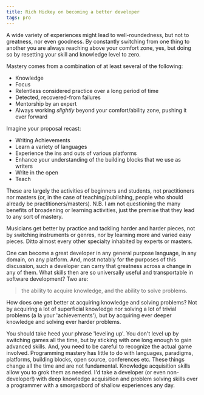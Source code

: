 ```yaml
---
title: Rich Hickey on becoming a better developer
tags: pro
---
```


A wide variety of experiences might lead to well-roundedness, but not to greatness, nor even goodness. By constantly switching from one thing to another you are always reaching above your comfort zone, yes, but doing so by resetting your skill and knowledge level to zero.

Mastery comes from a combination of at least several of the following:

- Knowledge
- Focus
- Relentless considered practice over a long period of time
- Detected, recovered-from failures
- Mentorship by an expert
- Always working *slightly* beyond your comfort/ability zone, pushing it ever forward

Imagine your proposal recast:

- Writing Achievements
- Learn a variety of languages
- Experience the ins and outs of various platforms
- Enhance your understanding of the building blocks that we use as writers
- Write in the open
- Teach

These are largely the activities of beginners and students, not practitioners nor masters (or, in the case of teaching/publishing, people who should already be practitioners/masters). N.B. I am not questioning the many benefits of broadening or learning activities, just the premise that they lead to any sort of mastery.

Musicians get better by practice and tackling harder and harder pieces, not by switching instruments or genres, nor by learning more and varied easy pieces. Ditto almost every other specialty inhabited by experts or masters.

One can become a great developer in any general purpose language, in any domain, on any platform. And, most notably for the purposes of this discussion, such a developer can carry that greatness across a change in any of them. What skills then are so universally useful and transportable in software development? Two are: 

> the ability to acquire knowledge, and the ability to solve problems.

How does one get better at acquiring knowledge and solving problems? Not by acquiring a lot of superficial knowledge nor solving a lot of trivial problems (a la your 'achievements'), but by acquiring ever deeper knowledge and solving ever harder problems.

You should take heed your phrase 'leveling up'. You don't level up by switching games all the time, but by sticking with one long enough to gain advanced skills. And, you need to be careful to recognize the actual game involved. Programming mastery has little to do with languages, paradigms, platforms, building blocks, open source, conferences etc. These things change all the time and are not fundamental. Knowledge acquisition skills allow you to grok them as needed. I'd take a developer (or even non-developer!) with deep knowledge acquisition and problem solving skills over a programmer with a smorgasbord of shallow experiences any day.